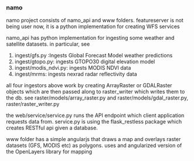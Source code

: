 ### namo

namo project consists of namo_api and www folders.
featureserver is not being user now, it is a python implementation for creating WFS services

namo_api has python implementation for ingesting some weather and satellite datasets. in particular, see

1. ingest/gfs.py :Ingests Global Forecast Model weather predictions
2. ingest/gtopo.py: ingests GTOPO30 digital elevation model
3. ingest/modis_ndvi.py: ingests MODIS NDVI data
4. ingest/mrms: ingests nexrad radar reflectivity data

all four ingestors above work by creating ArrayRaster or GDALRaster objects which are then passed along to raster_writer
which writes them to the db. see raster/models/array_raster.py and raster/models/gdal_raster.py, raster/raster_writer.py

the web/service/service.py runs the API endpoint which client application requests data from. service.py is using
the flask_restless package which creates RESTful api given a database.


www folder has a simple angularjs that draws a map and overlays raster datasets (GFS, MODIS etc) as polygons.
uses and angularized version of the OpenLayers library for mapping


